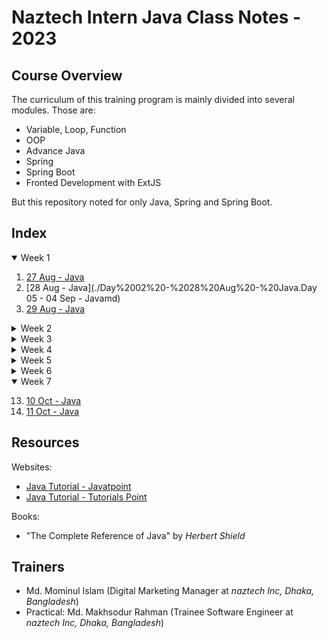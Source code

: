 # Naztech Intern Java Class Notes - 2023

## Course Overview

The curriculum of this training program is mainly divided into several modules. Those are:

- Variable, Loop, Function
- OOP
- Advance Java
- Spring
- Spring Boot
- Fronted Development with ExtJS

But this repository noted for only Java, Spring and Spring Boot.

## Index

<details open>
  <summary>Week 1</summary>

1. [27 Aug - Java](./Day%2001%20-%2027%20Aug%20-%20Java.md)
2. [28 Aug - Java](./Day%2002%20-%2028%20Aug%20-%20Java.Day 05 - 04 Sep - Javamd)
3. [29 Aug - Java](./Day%2003%20-%2029%20Aug%20-%20Java.md)
</details>

<details>
  <summary>Week 2</summary>

4. [03 Sep - Java](./Day%2004%20-%2003%20Sep%20-%20Java.md)
5. [04 Sep - Java](./Day%2005%20-%2004%20Sep%20-%20Java.md)
6. [05 Sep - Java](./Day%2006%20-%2005%20Sep%20-%20Java.md)

</details>

<details>
  <summary>Week 3</summary>

7. [12 Sep - Java](./Day%2007%20-%2012%20Sep%20-%20Java.md)
8. [13 Sep - Java](./Day%2008%20-%2013%20Sep%20-%20Java.md)
</details>

<details>
  <summary>Week 4</summary>

9. [19 Sep - Java](./Day%2009%20-%2019%20Sep%20-%20Java.md)
10. [20 Sep - Java](./Day%2010%20-%2020%20Sep%20-%20Java.md)

</details>

<details>
  <summary>Week 5</summary>

11. [26 Sep - Java](./Day%2011%20-%2026%20Sep%20-%20Java.md)
12. [27 Sep - Java](./Day%2012%20-%2027%20Sep%20-%20Java.md)

</details>

<details>
  <summary>Week 6</summary>

13. [03 Oct - Java](./Day%2013%20-%2003%20Oct%20-%20Java.md)
14. [04 Oct - Java](./Day%2014%20-%2004%20Oct%20-%20Java.md)

</details>

<details open>
  <summary>Week 7</summary>

13. [10 Oct - Java](./Day%2015%20-%2010%20Oct%20-%20Java.md)
14. [11 Oct - Java](./Day%2016%20-%2011%20Oct%20-%20Java.md)

</details>

## Resources

Websites:

- [Java Tutorial - Javatpoint](https://www.javatpoint.com/java-tutorial)
- [Java Tutorial - Tutorials Point](https://www.tutorialspoint.com/java/index.htm)

Books:

- "The Complete Reference of Java" by _Herbert Shield_

## Trainers

- Md. Mominul Islam (Digital Marketing Manager at _naztech Inc, Dhaka, Bangladesh_)
- Practical: Md. Makhsodur Rahman (Trainee Software Engineer at _naztech Inc, Dhaka, Bangladesh_)
